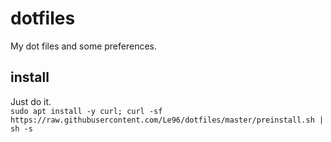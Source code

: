 # dotfiles
My dot files and some preferences.

## install
Just do it.\
`sudo apt install -y curl; curl -sf https://raw.githubusercontent.com/Le96/dotfiles/master/preinstall.sh | sh -s`
